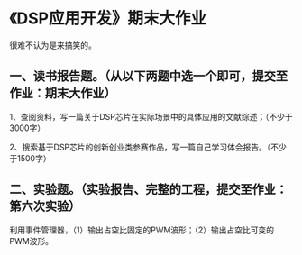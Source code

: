 # 《DSP应用开发》期末大作业

很难不认为是来搞笑的。

## 一、读书报告题。（从以下两题中选一个即可，提交至作业：期末大作业）

1、查阅资料，写一篇关于DSP芯片在实际场景中的具体应用的文献综述；（不少于3000字）

2、搜索基于DSP芯片的创新创业类参赛作品，写一篇自己学习体会报告。（不少于1500字）

## 二、实验题。（实验报告、完整的工程，提交至作业：第六次实验）

利用事件管理器，（1）输出占空比固定的PWM波形；（2）输出占空比可变的PWM波形。
